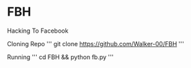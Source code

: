 # FBH
Hacking To Facebook

Cloning Repo
'''
git clone https://github.com/Walker-00/FBH
'''

Running
'''
cd FBH && python fb.py
'''
